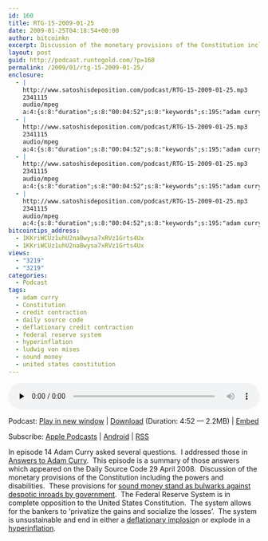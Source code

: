 ```yaml
---
id: 160
title: RTG-15-2009-01-25
date: 2009-01-25T04:18:54+00:00
author: bitcoinkn
excerpt: Discussion of the monetary provisions of the Constitution including the powers and disabilities.
layout: post
guid: http://podcast.runtogold.com/?p=160
permalink: /2009/01/rtg-15-2009-01-25/
enclosure:
  - |
    http://www.satoshisdeposition.com/podcast/RTG-15-2009-01-25.mp3
    2341115
    audio/mpeg
    a:4:{s:8:"duration";s:8:"00:04:52";s:8:"keywords";s:195:"adam curry, daily source code, sound money, ludwig von mises, constitution, united states constitution, deflationary credit contraction, credit contraction, hyperinflation, federal reserve system";s:6:"author";s:17:"Trace Mayer, J.D.";s:8:"explicit";s:1:"0";}
  - |
    http://www.satoshisdeposition.com/podcast/RTG-15-2009-01-25.mp3
    2341115
    audio/mpeg
    a:4:{s:8:"duration";s:8:"00:04:52";s:8:"keywords";s:195:"adam curry, daily source code, sound money, ludwig von mises, constitution, united states constitution, deflationary credit contraction, credit contraction, hyperinflation, federal reserve system";s:6:"author";s:17:"Trace Mayer, J.D.";s:8:"explicit";s:1:"0";}
  - |
    http://www.satoshisdeposition.com/podcast/RTG-15-2009-01-25.mp3
    2341115
    audio/mpeg
    a:4:{s:8:"duration";s:8:"00:04:52";s:8:"keywords";s:195:"adam curry, daily source code, sound money, ludwig von mises, constitution, united states constitution, deflationary credit contraction, credit contraction, hyperinflation, federal reserve system";s:6:"author";s:17:"Trace Mayer, J.D.";s:8:"explicit";s:1:"0";}
  - |
    http://www.satoshisdeposition.com/podcast/RTG-15-2009-01-25.mp3
    2341115
    audio/mpeg
    a:4:{s:8:"duration";s:8:"00:04:52";s:8:"keywords";s:195:"adam curry, daily source code, sound money, ludwig von mises, constitution, united states constitution, deflationary credit contraction, credit contraction, hyperinflation, federal reserve system";s:6:"author";s:17:"Trace Mayer, J.D.";s:8:"explicit";s:1:"0";}
bitcointips_address:
  - 1KKriWCUz1uhU2naBwysa7xRVz1Grts4Ux
  - 1KKriWCUz1uhU2naBwysa7xRVz1Grts4Ux
views:
  - "3219"
  - "3219"
categories:
  - Podcast
tags:
  - adam curry
  - Constitution
  - credit contraction
  - daily source code
  - deflationary credit contraction
  - federal reserve system
  - hyperinflation
  - ludwig von mises
  - sound money
  - united states constitution
---
```

<!--powerpress_player-->

<div class="powerpress_player" id="powerpress_player_5604">
  <audio class="wp-audio-shortcode" id="audio-160-15" preload="none" style="width: 100%;" controls="controls"><source type="audio/mpeg" src="http://media.blubrry.com/bitcoinruntogold/p/www.satoshisdeposition.com/podcast/RTG-15-2009-01-25.mp3?_=15" /><a href="http://media.blubrry.com/bitcoinruntogold/p/www.satoshisdeposition.com/podcast/RTG-15-2009-01-25.mp3">http://media.blubrry.com/bitcoinruntogold/p/www.satoshisdeposition.com/podcast/RTG-15-2009-01-25.mp3</a></audio>
</div>

<p class="powerpress_links powerpress_links_mp3">
  Podcast: <a href="http://media.blubrry.com/bitcoinruntogold/p/www.satoshisdeposition.com/podcast/RTG-15-2009-01-25.mp3" class="powerpress_link_pinw" target="_blank" title="Play in new window" onclick="return powerpress_pinw('https://www.bitcoin.kn/?powerpress_pinw=160-podcast');" rel="nofollow">Play in new window</a> | <a href="http://media.blubrry.com/bitcoinruntogold/s/www.satoshisdeposition.com/podcast/RTG-15-2009-01-25.mp3" class="powerpress_link_d" title="Download" rel="nofollow" download="RTG-15-2009-01-25.mp3">Download</a> (Duration: 4:52 &#8212; 2.2MB) | <a href="#" class="powerpress_link_e" title="Embed" onclick="return powerpress_show_embed('160-podcast');" rel="nofollow">Embed</a>
</p>

<p class="powerpress_embed_box" id="powerpress_embed_160-podcast" style="display: none;">
  <input id="powerpress_embed_160-podcast_t" type="text" value="<iframe width=&quot;320&quot; height=&quot;30&quot; src=&quot;https://www.bitcoin.kn/?powerpress_embed=160-podcast&amp;powerpress_player=mediaelement-audio&quot; frameborder=&quot;0&quot; scrolling=&quot;no&quot;></iframe>" onclick="javascript: this.select();" onfocus="javascript: this.select();" style="width: 70%;" readOnly />
</p>

<p class="powerpress_links powerpress_subscribe_links">
  Subscribe: <a href="https://itunes.apple.com/WebObjects/MZStore.woa/wa/viewPodcast?id=301670981&mt=2&ls=1#episodeGuid=http%3A%2F%2Fpodcast.runtogold.com%2F%3Fp%3D160" class="powerpress_link_subscribe powerpress_link_subscribe_itunes" title="Subscribe on Apple Podcasts" rel="nofollow">Apple Podcasts</a> | <a href="https://subscribeonandroid.com/www.bitcoin.kn/feed/podcast/" class="powerpress_link_subscribe powerpress_link_subscribe_android" title="Subscribe on Android" rel="nofollow">Android</a> | <a href="https://www.bitcoin.kn/feed/podcast/" class="powerpress_link_subscribe powerpress_link_subscribe_rss" title="Subscribe via RSS" rel="nofollow">RSS</a>
</p>

In episode 14 Adam Curry asked several questions.  I addressed those in <a href="http://www.runtogold.com/2008/04/daily-source-code-744/" target="_blank">Answers to Adam Curry</a>.  This episode is a summary of those answers which appeared on the Daily Source Code 29 April 2008.  Discussion of the monetary provisions of the Constitution including the powers and disabilities.  These provisions for <a href="http://www.runtogold.com/2008/12/a-free-speech-infringment-against-tallan-lanz/" target="_blank">sound money stand as bulwarks against despotic inroads by government</a>.  The Federal Reserve System is in complete opposition to the United States Constitution.  The system allows for the bankers to &#8216;privatize the gains and socialize the losses&#8217;.  The system is unsustainable and end in either a <a href="http://www.runtogold.com/2008/02/first-snowfall-of-kondratieff-winter/" target="_blank">deflationary implosio</a>n or explode in a <a href="http://www.runtogold.com/2008/08/us-dollar-in-hyperinflation/" target="_blank">hyperinflation</a>.